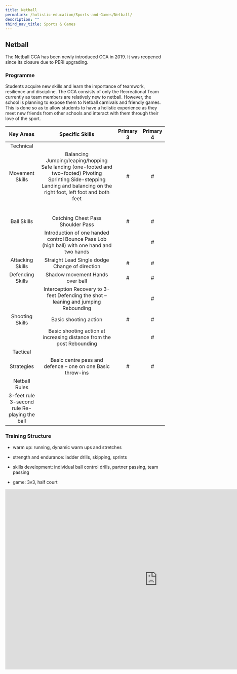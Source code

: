 ```yaml
---
title: Netball
permalink: /holistic-education/Sports-and-Games/Netball/
description: ""
third_nav_title: Sports & Games
---
```

## Netball

The Netball CCA has been newly introduced CCA in 2019. It was reopened since its closure due to PERI upgrading.

### Programme


Students acquire new skills and learn the importance of teamwork, resilience and discipline. The CCA consists of only the Recreational Team currently as team members are relatively new to netball. However, the school is planning to expose them to Netball carnivals and friendly games. This is done so as to allow students to have a holistic experience as they meet new friends from other schools and interact with them through their love of the sport.

|                    Key Areas                    |                                                                                   Specific Skills                                                                                  | Primary 3 | Primary 4 |
|:-----------------------------------------------:|:----------------------------------------------------------------------------------------------------------------------------------------------------------------------------------:|:---------:|:---------:|
|       Technical                                 |                                                                                                                                                                                    |           |           |
|            Movement Skills                      | Balancing Jumping/leaping/hopping  Safe landing (one-footed and two-footed)   Pivoting Sprinting  Side-stepping  Landing and balancing on the right foot, left foot and both feet  |     #     |     #     |
|                                                 |                                                                                                                                                                                    |           |           |
|                                                 |                                                                                                                                                                                    |           |           |
|                                                 |                                                                                                                                                                                    |           |           |
|                                                 |                                                                                                                                                                                    |           |           |
|                                                 |                                                                                                                                                                                    |           |           |
|                                                 |                                                                                                                                                                                    |           |           |
|                   Ball Skills                   | Catching Chest Pass Shoulder Pass                                                                                                                                                  |     #     |      #    |
|                                                 |  Introduction of one handed control Bounce Pass Lob (high ball) with one hand and two hands                                                                                        |           |      #    |
|                Attacking Skills                 | Straight Lead Single dodge Change of direction                                                                                                                                     |      #    |      #    |
|                Defending Skills                 | Shadow movement Hands over ball                                                                                                                                                    |      #    |      #    |
|                                                 | Interception Recovery to 3-feet Defending the shot – leaning and jumping Rebounding                                                                                                |           |      #    |
|                 Shooting Skills                 | Basic shooting action                                                                                                                                                              |      #    |     #     |
|                                                 | Basic shooting action at increasing distance from the post  Rebounding                                                                                                             |           |     #     |
|  Tactical                                       |                                                                                                                                                                                    |           |           |
|                   Strategies                    | Basic centre pass and defence – one on one  Basic throw-ins                                                                                                                        |      #    |      #    |
|  Netball Rules                                  |                                                                                                                                                                                    |           |           |
| 3-feet rule  3-second rule  Re-playing the ball |                                                                                                                                                                                    |           |           |

### Training Structure


*   warm up: running, dynamic warm ups and stretches  
    
*   strength and endurance: ladder drills, skipping, sprints  
    
*   skills development: individual ball control drills, partner passing, team passing  
    
*   game: 3v3, half court

<iframe allowfullscreen="true" height="569" width="960" frameborder="0" src="https://docs.google.com/presentation/d/e/2PACX-1vSCmDoi78lqbcCCYJr31X_YZTYAijeNw_5_d0lDKki0-qkAOLcnYibPLcgyI-MTVqaU0IVCenxELQBe/embed?start=false&amp;loop=false&amp;delayms=3000"></iframe>